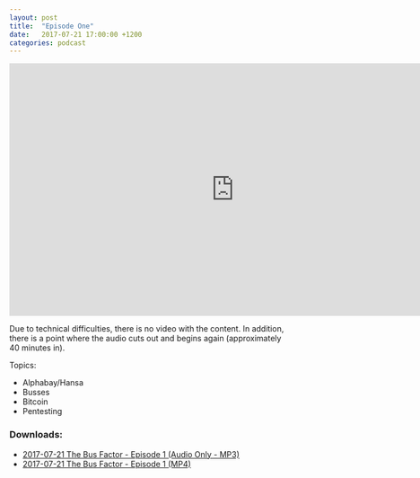 ```yaml
---
layout: post
title:  "Episode One"
date:   2017-07-21 17:00:00 +1200
categories: podcast
---
```

<iframe id="ytplayer" type="text/html" width="800" height="450" src="https://www.youtube.com/embed/vmsfs2fuEKM" frameborder="0" allowFullScreen="yes"></iframe>

Due to technical difficulties, there is no video with the content.
In addition, there is a point where the audio cuts out and begins again (approximately 40 minutes in).

Topics:
* Alphabay/Hansa
* Busses
* Bitcoin
* Pentesting

<h3>Downloads:</h3>
<ul>
<li><a href="https://downloads.thebusfactor.party/2017/2017-07-21-TBF-1.mp3">2017-07-21 The Bus Factor - Episode 1 (Audio Only - MP3)</a></li>
<li><a href="https://downloads.thebusfactor.party/2017/2017-07-21-TBF-1.mp4">2017-07-21 The Bus Factor - Episode 1 (MP4)</a></li>
